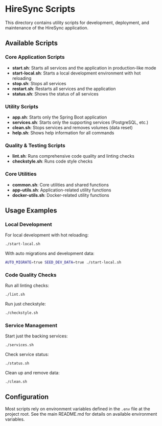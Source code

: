 # HireSync Scripts

This directory contains utility scripts for development, deployment, and maintenance of the HireSync application.

## Available Scripts

### Core Application Scripts

- **start.sh**: Starts all services and the application in production-like mode
- **start-local.sh**: Starts a local development environment with hot reloading
- **stop.sh**: Stops all services
- **restart.sh**: Restarts all services and the application
- **status.sh**: Shows the status of all services

### Utility Scripts

- **app.sh**: Starts only the Spring Boot application
- **services.sh**: Starts only the supporting services (PostgreSQL, etc.)
- **clean.sh**: Stops services and removes volumes (data reset)
- **help.sh**: Shows help information for all commands

### Quality & Testing Scripts

- **lint.sh**: Runs comprehensive code quality and linting checks
- **checkstyle.sh**: Runs code style checks

### Core Utilities

- **common.sh**: Core utilities and shared functions
- **app-utils.sh**: Application-related utility functions
- **docker-utils.sh**: Docker-related utility functions

## Usage Examples

### Local Development

For local development with hot reloading:

```bash
./start-local.sh
```

With auto migrations and development data:

```bash
AUTO_MIGRATE=true SEED_DEV_DATA=true ./start-local.sh
```

### Code Quality Checks

Run all linting checks:

```bash
./lint.sh
```

Run just checkstyle:

```bash
./checkstyle.sh
```

### Service Management

Start just the backing services:

```bash
./services.sh
```

Check service status:

```bash
./status.sh
```

Clean up and remove data:

```bash
./clean.sh
```

## Configuration

Most scripts rely on environment variables defined in the `.env` file at the project root. See the main README.md for details on available environment variables. 